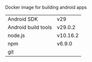Docker image for building android apps

|||
| ------------------- | ------------- |
| Android SDK         | v29           |
| Android build tools | v29.0.2       |
| node.js             | v10.16.2      |
| npm                 | v6.9.0        |
| git                 |               |
